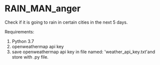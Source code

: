 # RAIN_MAN_anger
Check if it is going to rain in certain cities in the next 5 days.


Requirements:
1. Python 3.7
2. openweathermap api key
3. save openweathermap api key in file named: 'weather_api_key.txt'and store with .py file.
